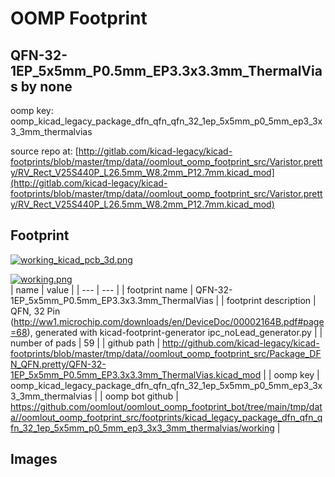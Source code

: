 # OOMP Footprint  
## QFN-32-1EP_5x5mm_P0.5mm_EP3.3x3.3mm_ThermalVias  by none  
  
oomp key: oomp_kicad_legacy_package_dfn_qfn_qfn_32_1ep_5x5mm_p0_5mm_ep3_3x3_3mm_thermalvias  
  
source repo at: [http://gitlab.com/kicad-legacy/kicad-footprints/blob/master/tmp/data//oomlout_oomp_footprint_src/Varistor.pretty/RV_Rect_V25S440P_L26.5mm_W8.2mm_P12.7mm.kicad_mod](http://gitlab.com/kicad-legacy/kicad-footprints/blob/master/tmp/data//oomlout_oomp_footprint_src/Varistor.pretty/RV_Rect_V25S440P_L26.5mm_W8.2mm_P12.7mm.kicad_mod)  
## Footprint  
  
[![working_kicad_pcb_3d.png](working_kicad_pcb_3d_600.png)](working_kicad_pcb_3d.png)  
  
[![working.png](working_600.png)](working.png)  
| name | value | 
| --- | --- | 
| footprint name | QFN-32-1EP_5x5mm_P0.5mm_EP3.3x3.3mm_ThermalVias | 
| footprint description | QFN, 32 Pin (http://ww1.microchip.com/downloads/en/DeviceDoc/00002164B.pdf#page=68), generated with kicad-footprint-generator ipc_noLead_generator.py | 
| number of pads | 59 | 
| github path | http://github.com/kicad-legacy/kicad-footprints/blob/master/tmp/data//oomlout_oomp_footprint_src/Package_DFN_QFN.pretty/QFN-32-1EP_5x5mm_P0.5mm_EP3.3x3.3mm_ThermalVias.kicad_mod | 
| oomp key | oomp_kicad_legacy_package_dfn_qfn_qfn_32_1ep_5x5mm_p0_5mm_ep3_3x3_3mm_thermalvias | 
| oomp bot github | https://github.com/oomlout/oomlout_oomp_footprint_bot/tree/main/tmp/data//oomlout_oomp_footprint_src/footprints/kicad_legacy_package_dfn_qfn_qfn_32_1ep_5x5mm_p0_5mm_ep3_3x3_3mm_thermalvias/working | 
## Images  
